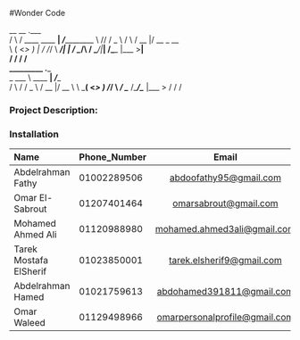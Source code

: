 #Wonder Code

 __      __                  .___            
/  \    /  \____   ____    __| _/___________ 
\   \/\/   /  _ \ /    \  / __ |/ __ \_  __ \
 \        (  <_> )   |  \/ /_/ \  ___/|  | \/
  \__/\  / \____/|___|  /\____ |\___  >__|   
       \/             \/      \/    \/       
_________            .___      
\_   ___ \  ____   __| _/____  
/    \  \/ /  _ \ / __ |/ __ \ 
\     \___(  <_> ) /_/ \  ___/ 
 \______  /\____/\____ |\___  >
        \/            \/    \/ 


### Project Description:

### Installation
          
| Name  | Phone_Number | Email | CV |
| :------------ |---------------|:-----:|-------|
| Abdelrahman Fathy | 01002289506 | abdoofathy95@gmail.com | NA |
| Omar El-Sabrout   | 01207401464 | omarsabrout@gmail.com | [Link](https://drive.google.com/open?id=0B3CsxKrHFxKMRlo4cW01eWFyWFk&authuser=0 )| 
| Mohamed Ahmed Ali | 01120988980 | mohamed.ahmed3ali@gmail.com | NA |
| Tarek Mostafa ElSherif | 01023850001 | tarek.elsherif9@gmail.com | NA |
| Abdelrahman Hamed | 01021759613 | abdohamed391811@gmail.com | NA |
| Omar Waleed | 01129498966 | omarpersonalprofile@gmail.com | [Link](https://drive.google.com/file/d/0B0xp8zibHI5cV0dFSG4wZkF2cU0/view?usp=sharing)